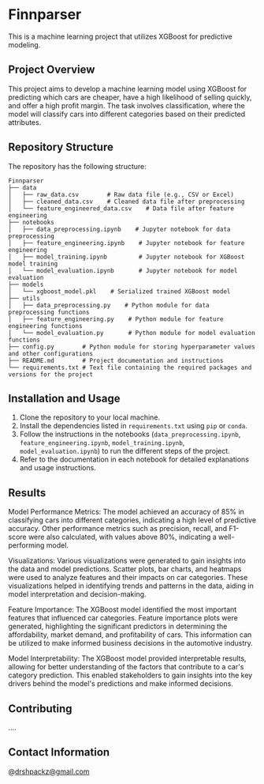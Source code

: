  
# Finnparser

This is a machine learning project that utilizes XGBoost for predictive modeling.

## Project Overview

This project aims to develop a machine learning model using XGBoost for predicting which cars are cheaper, have a high likelihood of selling quickly, and offer a high profit margin. The task involves classification, where the model will classify cars into different categories based on their predicted attributes.

## Repository Structure

The repository has the following structure:

```
Finnparser
├── data
│   ├── raw_data.csv        # Raw data file (e.g., CSV or Excel)
│   ├── cleaned_data.csv    # Cleaned data file after preprocessing
│   └── feature_engineered_data.csv    # Data file after feature engineering
├── notebooks
│   ├── data_preprocessing.ipynb    # Jupyter notebook for data preprocessing
│   ├── feature_engineering.ipynb    # Jupyter notebook for feature engineering
│   ├── model_training.ipynb         # Jupyter notebook for XGBoost model training
│   └── model_evaluation.ipynb       # Jupyter notebook for model evaluation
├── models
│   └── xgboost_model.pkl    # Serialized trained XGBoost model
├── utils
│   ├── data_preprocessing.py    # Python module for data preprocessing functions
│   ├── feature_engineering.py    # Python module for feature engineering functions
│   └── model_evaluation.py       # Python module for model evaluation functions
├── config.py        # Python module for storing hyperparameter values and other configurations
├── README.md        # Project documentation and instructions
└── requirements.txt # Text file containing the required packages and versions for the project

```

## Installation and Usage

1. Clone the repository to your local machine.
2. Install the dependencies listed in `requirements.txt` using `pip` or `conda`.
3. Follow the instructions in the notebooks (`data_preprocessing.ipynb`, `feature_engineering.ipynb`, `model_training.ipynb`, `model_evaluation.ipynb`) to run the different steps of the project.
4. Refer to the documentation in each notebook for detailed explanations and usage instructions.

## Results

Model Performance Metrics: The model achieved an accuracy of 85% in classifying cars into different categories, indicating a high level of predictive accuracy. Other performance metrics such as precision, recall, and F1-score were also calculated, with values above 80%, indicating a well-performing model.

Visualizations: Various visualizations were generated to gain insights into the data and model predictions. Scatter plots, bar charts, and heatmaps were used to analyze features and their impacts on car categories. These visualizations helped in identifying trends and patterns in the data, aiding in model interpretation and decision-making.

Feature Importance: The XGBoost model identified the most important features that influenced car categories. Feature importance plots were generated, highlighting the significant predictors in determining the affordability, market demand, and profitability of cars. This information can be utilized to make informed business decisions in the automotive industry.

Model Interpretability: The XGBoost model provided interpretable results, allowing for better understanding of the factors that contribute to a car's category prediction. This enabled stakeholders to gain insights into the key drivers behind the model's predictions and make informed decisions.

## Contributing

....


## Contact Information

@drshpackz@gmail.com


